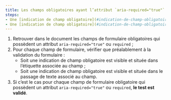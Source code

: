 ```yaml
---
title: Les champs obligatoires ayant l’attribut `aria-required="true"` ou `required` vérifient-ils une de ces conditions ?
steps:
- Une [indication de champ obligatoire](#indication-de-champ-obligatoire) est visible et située dans l’étiquette associée au champ préalablement à la validation du formulaire ;
- Une [indication de champ obligatoire](#indication-de-champ-obligatoire) est visible et située dans le [passage de texte](#passage-de-texte-lie-par-aria-labelledby-ou-aria-describedby) associé au champ préalablement à la validation du formulaire.
---
```


1. Retrouver dans le document les champs de formulaire obligatoires qui possèdent un attribut `aria-required="true"` ou `required` ;
2. Pour chaque champ de formulaire, vérifier que préalablement à la validation du formulaire :
      * Soit une indication de champ obligatoire est visible et située dans l’étiquette associée au champ ;
      * Soit une indication de champ obligatoire est visible et située dans le passage de texte associé au champ.
3. Si c’est le cas pour chaque champ de formulaire obligatoire qui possèdent un attribut `aria-required="true"` ou `required`, **le test est validé**.
